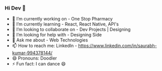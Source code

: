 ### Hi Dev 👋

- 🔭 I’m currently working on - One Stop Pharmacy
- 🌱 I’m currently learning - React, React Native, API's
- 👯 I’m looking to collaborate on - Dev Projects | Designing
- 🤔 I’m looking for help with - Designing Side
- 💬 Ask me about - Web Technologies
- 📫 How to reach me: LinkedIn - https://www.linkedin.com/in/saurabh-kumar-994378144/
- 😄 Pronouns: Doodler
- ⚡ Fun fact: I can dance 😄

